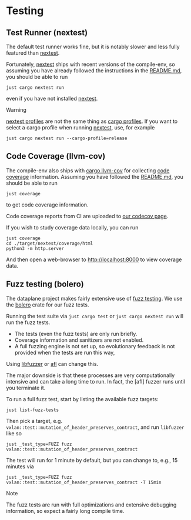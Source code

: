 # Testing

## Test Runner (nextest)

The default test runner works fine, but it is notably slower and less fully featured than [nextest].

Fortunately, [nextest] ships with recent versions of the compile-env, so assuming you have already followed the
instructions in the [README.md](./README.md), you should be able to run

```shell
just cargo nextest run
```

even if you have not installed [nextest].

> [!WARNING]
> [nextest profiles] are not the same thing as [cargo profiles].
> If you want to select a cargo profile when running [nextest], use, for example

```shell
just cargo nextest run --cargo-profile=release
```

## Code Coverage (llvm-cov)

The compile-env also ships with [cargo llvm-cov] for collecting
[code coverage](https://en.wikipedia.org/wiki/Code_coverage) information.
Assuming you have followed the [README.md](./README.md), you should be able to run

```shell
just coverage
```

to get code coverage information.

Code coverage reports from CI are uploaded to [our codecov page](https://app.codecov.io/gh/githedgehog/dataplane).

If you wish to study coverage data locally, you can run

```shell
just coverage
cd ./target/nextest/coverage/html
python3 -m http.server
```

And then open a web-browser to [http://localhost:8000](http://localhost:8000) to view coverage data.

## Fuzz testing (bolero)

The dataplane project makes fairly extensive use of [fuzz testing](https://en.wikipedia.org/wiki/Fuzzing).
We use the [bolero] crate for our fuzz tests.

Running the test suite via `just cargo test` or `just cargo nextest run` will run the fuzz tests.

- The tests (even the fuzz tests) are only run briefly.
- Coverage information and sanitizers are not enabled.
- A full fuzzing engine is not set up, so evolutionary feedback is not provided when the tests are run this way,

Using [libfuzzer](https://llvm.org/docs/LibFuzzer.html) or [afl](https://github.com/AFLplusplus/AFLplusplus) can
change this.

The major downside is that these processes are very computationally intensive and can take a long time to run.
In fact, the [afl] fuzzer runs until you terminate it.

To run a full fuzz test, start by listing the available fuzz targets:

```shell
just list-fuzz-tests
```

Then pick a target, e.g. `vxlan::test::mutation_of_header_preserves_contract`, and run `libfuzzer` like so

```shell
just _test_type=FUZZ fuzz vxlan::test::mutation_of_header_preserves_contract
```

The test will run for 1 minute by default, but you can change to, e.g., 15 minutes via

```shell
just _test_type=FUZZ fuzz vxlan::test::mutation_of_header_preserves_contract -T 15min
```

> [!NOTE]
> The fuzz tests are run with full optimizations and extensive debugging information, so expect a fairly long compile
> time.

[bolero]: https://github.com/camshaft/bolero
[cargo llvm-cov]: https://github.com/taiki-e/cargo-llvm-cov?tab=readme-ov-file#cargo-llvm-cov
[cargo profiles]: https://doc.rust-lang.org/cargo/reference/profiles.html
[nextest profiles]: https://nexte.st/docs/configuration/#profiles
[nextest]: https://nexte.st/
